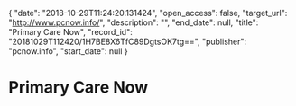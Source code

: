 {
  "date": "2018-10-29T11:24:20.131424", 
  "open_access": false, 
  "target_url": "http://www.pcnow.info/", 
  "description": "", 
  "end_date": null, 
  "title": "Primary Care Now", 
  "record_id": "20181029T112420/1H7BE8X6TfC89DgtsOK7tg==", 
  "publisher": "pcnow.info", 
  "start_date": null
}

# Primary Care Now

